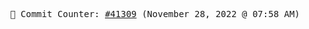 <p align="center">
    <samp>
        📮 Commit Counter: <a href="https://github.com/Javascript-void0/Javascript-void0/commits/main">#41309</a> (November 28, 2022 @ 07:58 AM)
    </samp>
</p>